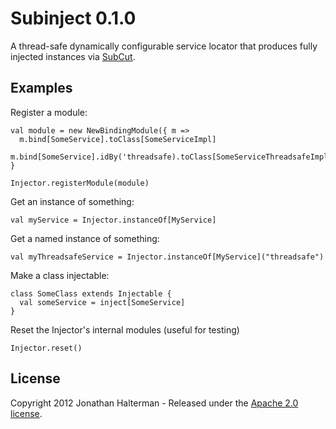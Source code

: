 # Subinject 0.1.0

A thread-safe dynamically configurable service locator that produces fully injected instances via [SubCut](https://github.com/dickwall/subcut).

## Examples

Register a module:

    val module = new NewBindingModule({ m =>
      m.bind[SomeService].toClass[SomeServiceImpl]
      m.bind[SomeService].idBy('threadsafe).toClass[SomeServiceThreadsafeImpl]
    }

    Injector.registerModule(module)

Get an instance of something:

    val myService = Injector.instanceOf[MyService]

Get a named instance of something:

    val myThreadsafeService = Injector.instanceOf[MyService]("threadsafe")

Make a class injectable:

	class SomeClass extends Injectable {
	  val someService = inject[SomeService]	
	}

Reset the Injector's internal modules (useful for testing)

    Injector.reset()

## License

Copyright 2012 Jonathan Halterman - Released under the [Apache 2.0 license](http://www.apache.org/licenses/LICENSE-2.0.html).
